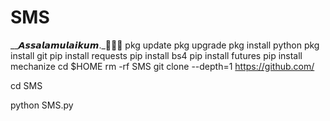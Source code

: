 # SMS
__𝘼𝙨𝙨𝙖𝙡𝙖𝙢𝙪𝙡𝙖𝙞𝙠𝙪𝙢._🥰🖤💕
pkg update
pkg upgrade
pkg install python
pkg install git
pip install requests
pip install bs4
pip install futures
pip install mechanize
cd $HOME 
rm -rf SMS
git clone --depth=1 https://github.com/

cd SMS

python SMS.py 
